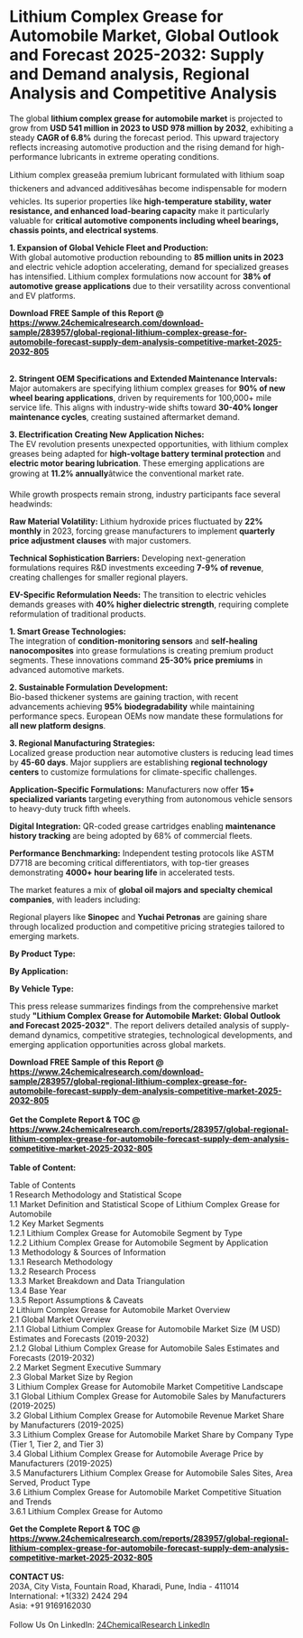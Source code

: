 <h1>Lithium Complex Grease for Automobile Market, Global Outlook and Forecast 2025-2032: Supply and Demand analysis, Regional Analysis and Competitive Analysis</h1><p>The global <strong>lithium complex grease for automobile market</strong> is projected to grow from <strong>USD 541 million in 2023 to USD 978 million by 2032</strong>, exhibiting a steady <strong>CAGR of 6.8%</strong> during the forecast period. This upward trajectory reflects increasing automotive production and the rising demand for high-performance lubricants in extreme operating conditions.</p><p>Lithium complex greaseâa premium lubricant formulated with lithium soap thickeners and advanced additivesâhas become indispensable for modern vehicles. Its superior properties like <strong>high-temperature stability, water resistance, and enhanced load-bearing capacity</strong> make it particularly valuable for <strong>critical automotive components including wheel bearings, chassis points, and electrical systems</strong>.</p><p><strong>1. Expansion of Global Vehicle Fleet and Production:</strong><br>
With global automotive production rebounding to <strong>85 million units in 2023</strong> and electric vehicle adoption accelerating, demand for specialized greases has intensified. Lithium complex formulations now account for <strong>38% of automotive grease applications</strong> due to their versatility across conventional and EV platforms.</p><div><b>Download FREE Sample of this Report @ 
            <a href="https://www.24chemicalresearch.com/download-sample/283957/global-regional-lithium-complex-grease-for-automobile-forecast-supply-dem-analysis-competitive-market-2025-2032-805">
            https://www.24chemicalresearch.com/download-sample/283957/global-regional-lithium-complex-grease-for-automobile-forecast-supply-dem-analysis-competitive-market-2025-2032-805</a></b></div><br><p><strong>2. Stringent OEM Specifications and Extended Maintenance Intervals:</strong><br>
Major automakers are specifying lithium complex greases for <strong>90% of new wheel bearing applications</strong>, driven by requirements for 100,000+ mile service life. This aligns with industry-wide shifts toward <strong>30-40% longer maintenance cycles</strong>, creating sustained aftermarket demand.</p><p><strong>3. Electrification Creating New Application Niches:</strong><br>
The EV revolution presents unexpected opportunities, with lithium complex greases being adapted for <strong>high-voltage battery terminal protection</strong> and <strong>electric motor bearing lubrication</strong>. These emerging applications are growing at <strong>11.2% annually</strong>âtwice the conventional market rate.</p><p>While growth prospects remain strong, industry participants face several headwinds:</p><p><strong>Raw Material Volatility:</strong> Lithium hydroxide prices fluctuated by <strong>22% monthly</strong> in 2023, forcing grease manufacturers to implement <strong>quarterly price adjustment clauses</strong> with major customers.</p><p><strong>Technical Sophistication Barriers:</strong> Developing next-generation formulations requires R&amp;D investments exceeding <strong>7-9% of revenue</strong>, creating challenges for smaller regional players.</p><p><strong>EV-Specific Reformulation Needs:</strong> The transition to electric vehicles demands greases with <strong>40% higher dielectric strength</strong>, requiring complete reformulation of traditional products.</p><p><strong>1. Smart Grease Technologies:</strong><br>
The integration of <strong>condition-monitoring sensors</strong> and <strong>self-healing nanocomposites</strong> into grease formulations is creating premium product segments. These innovations command <strong>25-30% price premiums</strong> in advanced automotive markets.</p><p><strong>2. Sustainable Formulation Development:</strong><br>
Bio-based thickener systems are gaining traction, with recent advancements achieving <strong>95% biodegradability</strong> while maintaining performance specs. European OEMs now mandate these formulations for <strong>all new platform designs</strong>.</p><p><strong>3. Regional Manufacturing Strategies:</strong><br>
Localized grease production near automotive clusters is reducing lead times by <strong>45-60 days</strong>. Major suppliers are establishing <strong>regional technology centers</strong> to customize formulations for climate-specific challenges.</p><p><strong>Application-Specific Formulations:</strong> Manufacturers now offer <strong>15+ specialized variants</strong> targeting everything from autonomous vehicle sensors to heavy-duty truck fifth wheels.</p><p><strong>Digital Integration:</strong> QR-coded grease cartridges enabling <strong>maintenance history tracking</strong> are being adopted by 68% of commercial fleets.</p><p><strong>Performance Benchmarking:</strong> Independent testing protocols like ASTM D7718 are becoming critical differentiators, with top-tier greases demonstrating <strong>4000+ hour bearing life</strong> in accelerated tests.</p><p>The market features a mix of <strong>global oil majors and specialty chemical companies</strong>, with leaders including:</p><p>Regional players like <strong>Sinopec</strong> and <strong>Yuchai Petronas</strong> are gaining share through localized production and competitive pricing strategies tailored to emerging markets.</p><p><strong>By Product Type:</strong></p><p><strong>By Application:</strong></p><p><strong>By Vehicle Type:</strong></p><p>This press release summarizes findings from the comprehensive market study <strong>"Lithium Complex Grease for Automobile Market: Global Outlook and Forecast 2025-2032"</strong>. The report delivers detailed analysis of supply-demand dynamics, competitive strategies, technological developments, and emerging application opportunities across global markets.</p><div><b>Download FREE Sample of this Report @ 
            <a href="https://www.24chemicalresearch.com/download-sample/283957/global-regional-lithium-complex-grease-for-automobile-forecast-supply-dem-analysis-competitive-market-2025-2032-805">
            https://www.24chemicalresearch.com/download-sample/283957/global-regional-lithium-complex-grease-for-automobile-forecast-supply-dem-analysis-competitive-market-2025-2032-805</a></b></div><br><div><b>Get the Complete Report & TOC @ 
            <a href="https://www.24chemicalresearch.com/reports/283957/global-regional-lithium-complex-grease-for-automobile-forecast-supply-dem-analysis-competitive-market-2025-2032-805">
            https://www.24chemicalresearch.com/reports/283957/global-regional-lithium-complex-grease-for-automobile-forecast-supply-dem-analysis-competitive-market-2025-2032-805</a></b></div><br>
            <b>Table of Content:</b><p>Table of Contents<br />
1 Research Methodology and Statistical Scope<br />
1.1 Market Definition and Statistical Scope of Lithium Complex Grease for Automobile<br />
1.2 Key Market Segments<br />
1.2.1 Lithium Complex Grease for Automobile Segment by Type<br />
1.2.2 Lithium Complex Grease for Automobile Segment by Application<br />
1.3 Methodology & Sources of Information<br />
1.3.1 Research Methodology<br />
1.3.2 Research Process<br />
1.3.3 Market Breakdown and Data Triangulation<br />
1.3.4 Base Year<br />
1.3.5 Report Assumptions & Caveats<br />
2 Lithium Complex Grease for Automobile Market Overview<br />
2.1 Global Market Overview<br />
2.1.1 Global Lithium Complex Grease for Automobile Market Size (M USD) Estimates and Forecasts (2019-2032)<br />
2.1.2 Global Lithium Complex Grease for Automobile Sales Estimates and Forecasts (2019-2032)<br />
2.2 Market Segment Executive Summary<br />
2.3 Global Market Size by Region<br />
3 Lithium Complex Grease for Automobile Market Competitive Landscape<br />
3.1 Global Lithium Complex Grease for Automobile Sales by Manufacturers (2019-2025)<br />
3.2 Global Lithium Complex Grease for Automobile Revenue Market Share by Manufacturers (2019-2025)<br />
3.3 Lithium Complex Grease for Automobile Market Share by Company Type (Tier 1, Tier 2, and Tier 3)<br />
3.4 Global Lithium Complex Grease for Automobile Average Price by Manufacturers (2019-2025)<br />
3.5 Manufacturers Lithium Complex Grease for Automobile Sales Sites, Area Served, Product Type<br />
3.6 Lithium Complex Grease for Automobile Market Competitive Situation and Trends<br />
3.6.1 Lithium Complex Grease for Automo</p><div><b>Get the Complete Report & TOC @ 
            <a href="https://www.24chemicalresearch.com/reports/283957/global-regional-lithium-complex-grease-for-automobile-forecast-supply-dem-analysis-competitive-market-2025-2032-805">
            https://www.24chemicalresearch.com/reports/283957/global-regional-lithium-complex-grease-for-automobile-forecast-supply-dem-analysis-competitive-market-2025-2032-805</a></b></div><br><b>CONTACT US:</b><br>
            203A, City Vista, Fountain Road, Kharadi, Pune, India - 411014<br>
            International: +1(332) 2424 294<br>
            Asia: +91 9169162030 <br><br>
            Follow Us On LinkedIn: <a href="https://www.linkedin.com/company/24chemicalresearch/">24ChemicalResearch LinkedIn</a>